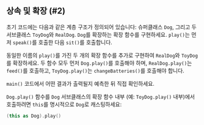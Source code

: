 ## 상속 및 확장 (#2)

초기 코드에는 다음과 같은 계층 구조가 정의되어 있습니다: 슈퍼클래스 `Dog`, 그리고 두 서브클래스 `ToyDog`와 `RealDog`. `Dog`를 확장하는 확장 함수를 구현하세요. `play()`는 먼저 `speak()`를 호출한 다음 `sit()`를 호출합니다.

동일한 이름의 `play()`를 가진 두 개의 확장 함수를 추가로 구현하여 `RealDog`와 `ToyDog`를 확장하세요. 두 함수 모두 먼저 `Dog.play()`를 호출해야 하며, `RealDog.play()`는 `feed()`를 호출하고, `ToyDog.play()`는 `changeBatteries()`를 호출해야 합니다.

`main()` 코드에서 어떤 결과가 출력될지 예측한 뒤 직접 확인하세요.

<div class="hint">

`Dog.play()` 함수를 `Dog` 서브클래스의 확장 함수 내부 (예: `ToyDog.play()` 내부)에서 호출하려면 `this`를 명시적으로 `Dog`로 캐스팅하세요:

```kotlin
(this as Dog).play()
```

</div>